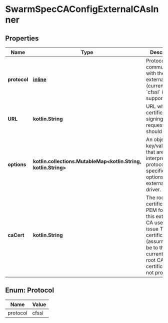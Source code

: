 
# SwarmSpecCAConfigExternalCAsInner

## Properties
Name | Type | Description | Notes
------------ | ------------- | ------------- | -------------
**protocol** | [**inline**](#Protocol) | Protocol for communication with the external CA (currently only &#x60;cfssl&#x60; is supported).  |  [optional]
**URL** | **kotlin.String** | URL where certificate signing requests should be sent.  |  [optional]
**options** | **kotlin.collections.MutableMap&lt;kotlin.String, kotlin.String&gt;** | An object with key/value pairs that are interpreted as protocol-specific options for the external CA driver.  |  [optional]
**caCert** | **kotlin.String** | The root CA certificate (in PEM format) this external CA uses to issue TLS certificates (assumed to be to the current swarm root CA certificate if not provided).  |  [optional]


<a name="Protocol"></a>
## Enum: Protocol
Name | Value
---- | -----
protocol | cfssl



